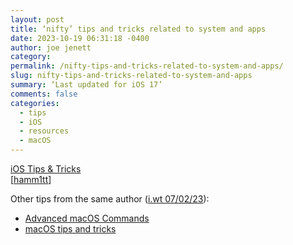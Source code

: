 ```yaml
---
layout: post
title: ‘nifty’ tips and tricks related to system and apps
date: 2023-10-19 06:31:18 -0400
author: joe jenett
category: 
permalink: /nifty-tips-and-tricks-related-to-system-and-apps/
slug: nifty-tips-and-tricks-related-to-system-and-apps
summary: ‘Last updated for iOS 17’
comments: false
categories:
  - tips
  - iOS
  - resources
  - macOS
---
```

<a title="iOS Tips &amp; Tricks - saurabhs.org" href="https://saurabhs.org/ios-tips">iOS Tips &amp; Tricks</a><br>[<a href="https://pinboard.in/u:hamm1tt">hamm1tt</a>]

Other tips from the same author (<a title="and, speaking of macOS..." href="https://iwebthings.joejenett.com/and-speaking-of-macOS/">i.wt 07/02/23</a>):
<ul>
<li><a href="https://saurabhs.org/advanced-macos-commands">Advanced macOS Commands</a>
</li>
<li><a href="https://saurabhs.org/macos-tips">macOS tips and tricks</a>
</li>
</ul>

<a style="display:none;" href="https://brid.gy/publish/mastodon"><small>(cross-posted to mastodon)</small></a>